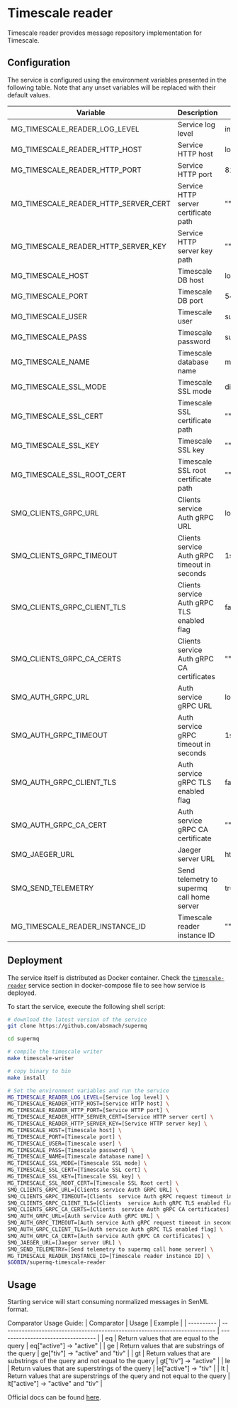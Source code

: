 # Timescale reader

Timescale reader provides message repository implementation for Timescale.

## Configuration

The service is configured using the environment variables presented in the
following table. Note that any unset variables will be replaced with their
default values.

| Variable                              | Description                                  | Default                      |
| ------------------------------------- | -------------------------------------------- | ---------------------------- |
| MG_TIMESCALE_READER_LOG_LEVEL        | Service log level                            | info                         |
| MG_TIMESCALE_READER_HTTP_HOST        | Service HTTP host                            | localhost                    |
| MG_TIMESCALE_READER_HTTP_PORT        | Service HTTP port                            | 8180                         |
| MG_TIMESCALE_READER_HTTP_SERVER_CERT | Service HTTP server certificate path         | ""                           |
| MG_TIMESCALE_READER_HTTP_SERVER_KEY  | Service HTTP server key path                 | ""                           |
| MG_TIMESCALE_HOST                    | Timescale DB host                            | localhost                    |
| MG_TIMESCALE_PORT                    | Timescale DB port                            | 5432                         |
| MG_TIMESCALE_USER                    | Timescale user                               | supermq                      |
| MG_TIMESCALE_PASS                    | Timescale password                           | supermq                      |
| MG_TIMESCALE_NAME                    | Timescale database name                      | messages                     |
| MG_TIMESCALE_SSL_MODE                | Timescale SSL mode                           | disabled                     |
| MG_TIMESCALE_SSL_CERT                | Timescale SSL certificate path               | ""                           |
| MG_TIMESCALE_SSL_KEY                 | Timescale SSL key                            | ""                           |
| MG_TIMESCALE_SSL_ROOT_CERT           | Timescale SSL root certificate path          | ""                           |
| SMQ_CLIENTS_GRPC_URL             | Clients service Auth gRPC URL                | localhost:7000               |
| SMQ_CLIENTS_GRPC_TIMEOUT         | Clients service Auth gRPC timeout in seconds | 1s                           |
| SMQ_CLIENTS_GRPC_CLIENT_TLS      | Clients service Auth gRPC TLS enabled flag   | false                        |
| SMQ_CLIENTS_GRPC_CA_CERTS        | Clients service Auth gRPC CA certificates    | ""                           |
| SMQ_AUTH_GRPC_URL                     | Auth service gRPC URL                        | localhost:7001               |
| SMQ_AUTH_GRPC_TIMEOUT                 | Auth service gRPC timeout in seconds         | 1s                           |
| SMQ_AUTH_GRPC_CLIENT_TLS              | Auth service gRPC TLS enabled flag           | false                        |
| SMQ_AUTH_GRPC_CA_CERT                 | Auth service gRPC CA certificate             | ""                           |
| SMQ_JAEGER_URL                        | Jaeger server URL                            | http://jaeger:4318/v1/traces |
| SMQ_SEND_TELEMETRY                    | Send telemetry to supermq call home server   | true                         |
| MG_TIMESCALE_READER_INSTANCE_ID      | Timescale reader instance ID                 | ""                           |

## Deployment

The service itself is distributed as Docker container. Check the [`timescale-reader`](https://github.com/absmach/supermq/blob/main/docker/addons/timescale-reader/docker-compose.yml#L17-L41) service section in docker-compose file to see how service is deployed.

To start the service, execute the following shell script:

```bash
# download the latest version of the service
git clone https://github.com/absmach/supermq

cd supermq

# compile the timescale writer
make timescale-writer

# copy binary to bin
make install

# Set the environment variables and run the service
MG_TIMESCALE_READER_LOG_LEVEL=[Service log level] \
MG_TIMESCALE_READER_HTTP_HOST=[Service HTTP host] \
MG_TIMESCALE_READER_HTTP_PORT=[Service HTTP port] \
MG_TIMESCALE_READER_HTTP_SERVER_CERT=[Service HTTP server cert] \
MG_TIMESCALE_READER_HTTP_SERVER_KEY=[Service HTTP server key] \
MG_TIMESCALE_HOST=[Timescale host] \
MG_TIMESCALE_PORT=[Timescale port] \
MG_TIMESCALE_USER=[Timescale user] \
MG_TIMESCALE_PASS=[Timescale password] \
MG_TIMESCALE_NAME=[Timescale database name] \
MG_TIMESCALE_SSL_MODE=[Timescale SSL mode] \
MG_TIMESCALE_SSL_CERT=[Timescale SSL cert] \
MG_TIMESCALE_SSL_KEY=[Timescale SSL key] \
MG_TIMESCALE_SSL_ROOT_CERT=[Timescale SSL Root cert] \
SMQ_CLIENTS_GRPC_URL=[Clients service Auth GRPC URL] \
SMQ_CLIENTS_GRPC_TIMEOUT=[Clients  service Auth gRPC request timeout in seconds] \
SMQ_CLIENTS_GRPC_CLIENT_TLS=[Clients  service Auth gRPC TLS enabled flag] \
SMQ_CLIENTS_GRPC_CA_CERTS=[Clients  service Auth gRPC CA certificates] \
SMQ_AUTH_GRPC_URL=[Auth service Auth gRPC URL] \
SMQ_AUTH_GRPC_TIMEOUT=[Auth service Auth gRPC request timeout in seconds] \
SMQ_AUTH_GRPC_CLIENT_TLS=[Auth service Auth gRPC TLS enabled flag] \
SMQ_AUTH_GRPC_CA_CERT=[Auth service Auth gRPC CA certificates] \
SMQ_JAEGER_URL=[Jaeger server URL] \
SMQ_SEND_TELEMETRY=[Send telemetry to supermq call home server] \
MG_TIMESCALE_READER_INSTANCE_ID=[Timescale reader instance ID] \
$GOBIN/supermq-timescale-reader
```

## Usage

Starting service will start consuming normalized messages in SenML format.

Comparator Usage Guide:
| Comparator | Usage                                                                       | Example                            |
| ---------- | --------------------------------------------------------------------------- | ---------------------------------- |
| eq         | Return values that are equal to the query                                   | eq["active"] -> "active"           |
| ge         | Return values that are substrings of the query                              | ge["tiv"] -> "active" and "tiv"    |
| gt         | Return values that are substrings of the query and not equal to the query   | gt["tiv"] -> "active"              |
| le         | Return values that are superstrings of the query                            | le["active"] -> "tiv"              |
| lt         | Return values that are superstrings of the query and not equal to the query | lt["active"] -> "active" and "tiv" |

Official docs can be found [here](https://docs.supermq.abstractmachines.fr).

